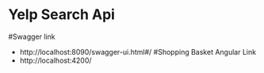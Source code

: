 Yelp Search Api
======
 
#Swagger link
- http://localhost:8090/swagger-ui.html#/
#Shopping Basket Angular Link
- http://localhost:4200/
